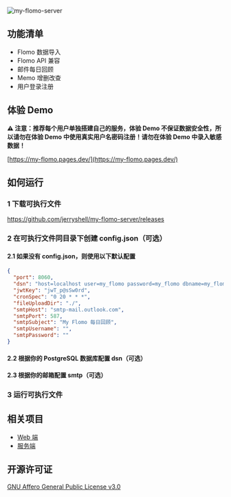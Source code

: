 ![my-flomo-server](https://socialify.git.ci/jerryshell/my-flomo-server/image?description=1&descriptionEditable=%E5%8F%AF%E4%BB%A5%E8%87%AA%E5%B7%B1%E6%90%AD%E5%BB%BA%E7%9A%84%E6%83%B3%E6%B3%95%E8%AE%B0%E5%BD%95%E5%8F%8A%E5%9B%9E%E9%A1%BE%E6%9C%8D%E5%8A%A1%EF%BC%8C%E5%BC%80%E6%BA%90%E3%80%81%E5%85%8D%E8%B4%B9%E3%80%81%E7%AE%80%E5%8D%95%E3%80%81%E4%B8%93%E6%B3%A8%E4%BA%8E%E6%A0%B8%E5%BF%83%E5%8A%9F%E8%83%BD&font=Raleway&forks=1&issues=1&language=1&owner=1&pattern=Brick%20Wall&pulls=1&stargazers=1&theme=Dark)

## 功能清单

* Flomo 数据导入
* Flomo API 兼容
* 邮件每日回顾
* Memo 增删改查
* 用户登录注册

## 体验 Demo

**⚠️ 注意：推荐每个用户单独搭建自己的服务，体验 Demo 不保证数据安全性，所以请勿在体验 Demo 中使用真实用户名密码注册！请勿在体验 Demo 中录入敏感数据！**

[https://my-flomo.pages.dev/](https://my-flomo.pages.dev/)

## 如何运行

### 1 下载可执行文件

https://github.com/jerryshell/my-flomo-server/releases

### 2 在可执行文件同目录下创建 config.json（可选）

#### 2.1 如果没有 config.json，则使用以下默认配置

```json
{
  "port": 8060,
  "dsn": "host=localhost user=my_flomo password=my_flomo dbname=my_flomo port=5432 sslmode=disable TimeZone=Asia/Shanghai",
  "jwtKey": "jwT_p@sSw0rd",
  "cronSpec": "0 20 * * *",
  "fileUploadDir": "./",
  "smtpHost": "smtp-mail.outlook.com",
  "smtpPort": 587,
  "smtpSubject": "My Flomo 每日回顾",
  "smtpUsername": "",
  "smtpPassword": ""
}
```

#### 2.2 根据你的 PostgreSQL 数据库配置 dsn（可选）

#### 2.3 根据你的邮箱配置 smtp（可选）

### 3 运行可执行文件

## 相关项目

* [Web 端](https://github.com/jerryshell/my-flomo-web)
* [服务端](https://github.com/jerryshell/my-flomo-server)

## 开源许可证

[GNU Affero General Public License v3.0](https://choosealicense.com/licenses/agpl-3.0/)
